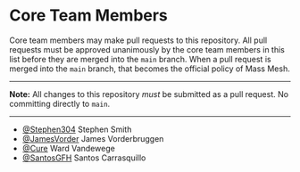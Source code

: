 # Core Team Members

Core team members may make pull requests to this repository. All pull requests must be approved unanimously by the core team members in this list before they are merged into the `main` branch. When a pull request is merged into the `main` branch, that becomes the official policy of Mass Mesh.

---

**Note:** All changes to this repository *must* be submitted as a pull request. No committing directly to `main`.

---

* [@Stephen304](https://github.com/stephen304/) Stephen Smith
* [@JamesVorder](https://github.com/jamesvorder/) James Vorderbruggen
* [@Cure](https://github.com/cure/) Ward Vandewege
* [@SantosGFH](https://github.com/SantosGFH/) Santos Carrasquillo
